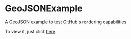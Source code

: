 GeoJSONExample
==============

A GeoJSON example to test GitHub's rendering capabilities


To view it, just click [here](https://github.com/adrianp/GeoJSONExample/blob/master/the_geojson.geojson).
